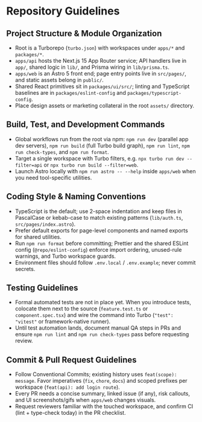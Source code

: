 # Repository Guidelines

## Project Structure & Module Organization
- Root is a Turborepo (`turbo.json`) with workspaces under `apps/*` and `packages/*`.
- `apps/api` hosts the Next.js 15 App Router service; API handlers live in `app/`, shared logic in `lib/`, and Prisma wiring in `lib/prisma.ts`.
- `apps/web` is an Astro 5 front end; page entry points live in `src/pages/`, and static assets belong in `public/`.
- Shared React primitives sit in `packages/ui/src/`; linting and TypeScript baselines are in `packages/eslint-config` and `packages/typescript-config`.
- Place design assets or marketing collateral in the root `assets/` directory.

## Build, Test, and Development Commands
- Global workflows run from the root via npm: `npm run dev` (parallel app dev servers), `npm run build` (full Turbo build graph), `npm run lint`, `npm run check-types`, and `npm run format`.
- Target a single workspace with Turbo filters, e.g. `npx turbo run dev --filter=api` or `npx turbo run build --filter=web`.
- Launch Astro locally with `npm run astro -- --help` inside `apps/web` when you need tool-specific utilities.

## Coding Style & Naming Conventions
- TypeScript is the default; use 2-space indentation and keep files in PascalCase or kebab-case to match existing patterns (`lib/auth.ts`, `src/pages/index.astro`).
- Prefer default exports for page-level components and named exports for shared utilities.
- Run `npm run format` before committing; Prettier and the shared ESLint config (`@repo/eslint-config`) enforce import ordering, unused-rule warnings, and Turbo workspace guards.
- Environment files should follow `.env.local` / `.env.example`; never commit secrets.

## Testing Guidelines
- Formal automated tests are not in place yet. When you introduce tests, colocate them next to the source (`feature.test.ts` or `component.spec.tsx`) and wire the command into Turbo (`"test": "vitest"` or framework-native runner).
- Until test automation lands, document manual QA steps in PRs and ensure `npm run lint` and `npm run check-types` pass before requesting review.

## Commit & Pull Request Guidelines
- Follow Conventional Commits; existing history uses `feat(scope): message`. Favor imperatives (`fix`, `chore`, `docs`) and scoped prefixes per workspace (`feat(api): add login route`).
- Every PR needs a concise summary, linked issue (if any), risk callouts, and UI screenshots/gifs when `apps/web` changes visuals.
- Request reviewers familiar with the touched workspace, and confirm CI (lint + type-check today) in the PR checklist.
